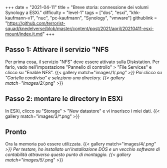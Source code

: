 +++
date = "2021-04-11"
title = "Breve storia: connessione dei volumi Synology a ESXi."
difficulty = "level-1"
tags = ["dos", "esxi", "khk-kaufmann-v1", "nuc", "pc-kaufmann", "Synology", "vmware"]
githublink = "https://github.com/terrorist-squad/knedelverse/blob/master/content/post/2021/april/20210411-esxi-mount/index.it.md"
+++

## Passo 1: Attivare il servizio "NFS
Per prima cosa, il servizio "NFS" deve essere attivato sulla Diskstation. Per farlo, vado nell'impostazione "Pannello di controllo" > "File Services" e clicco su "Enable NFS".
{{< gallery match="images/1/*.png" >}}
Poi clicco su "Cartella condivisa" e seleziono una directory.
{{< gallery match="images/2/*.png" >}}

## Passo 2: montare le directory in ESXi
In ESXi, clicco su "Storage" > "New datastore" e vi inserisco i miei dati.
{{< gallery match="images/3/*.png" >}}

## Pronto
Ora la memoria può essere utilizzata.
{{< gallery match="images/4/*.png" >}}
Per testare, ho installato un'installazione DOS e un vecchio software di contabilità attraverso questo punto di montaggio.
{{< gallery match="images/5/*.png" >}}

